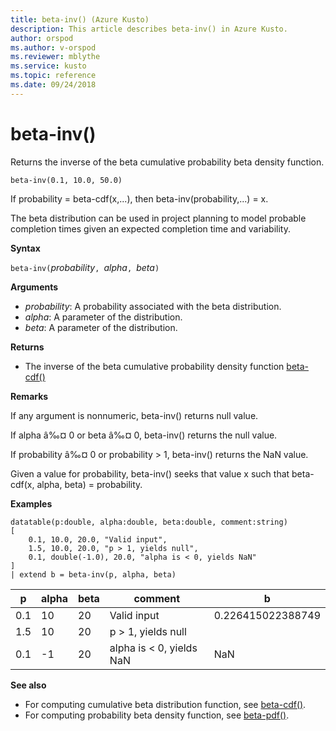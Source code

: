 ```yaml
---
title: beta-inv() (Azure Kusto)
description: This article describes beta-inv() in Azure Kusto.
author: orspod
ms.author: v-orspod
ms.reviewer: mblythe
ms.service: kusto
ms.topic: reference
ms.date: 09/24/2018
---
```

# beta-inv()

Returns the inverse of the beta cumulative probability beta density function.

    beta-inv(0.1, 10.0, 50.0)

If probability = beta-cdf(x,...), then beta-inv(probability,...) = x. 

The beta distribution can be used in project planning to model probable completion times given an expected completion time and variability.

**Syntax**

`beta-inv(`*probability*`, `*alpha*`, `*beta*`)`

**Arguments**

* *probability*: A probability associated with the beta distribution.
* *alpha*: A parameter of the distribution.
* *beta*: A parameter of the distribution.

**Returns**

* The inverse of the beta cumulative probability density function [beta-cdf()](./beta-cdffunction.md)

**Remarks**

If any argument is nonnumeric, beta-inv() returns null value.

If alpha â‰¤ 0 or beta â‰¤ 0, beta-inv() returns the null value.

If probability â‰¤ 0 or probability > 1, beta-inv() returns the NaN value.

Given a value for probability, beta-inv() seeks that value x such that beta-cdf(x, alpha, beta) = probability.

**Examples**

```kusto
datatable(p:double, alpha:double, beta:double, comment:string)
[
    0.1, 10.0, 20.0, "Valid input",
    1.5, 10.0, 20.0, "p > 1, yields null",
    0.1, double(-1.0), 20.0, "alpha is < 0, yields NaN"
]
| extend b = beta-inv(p, alpha, beta)
```

|p|alpha|beta|comment|b|
|---|---|---|---|---|
|0.1|10|20|Valid input|0.226415022388749|
|1.5|10|20|p > 1, yields null||
|0.1|-1|20|alpha is < 0, yields NaN|NaN|

**See also**

* For computing cumulative beta distribution function, see [beta-cdf()](./beta-cdffunction.md).
* For computing probability beta density function, see [beta-pdf()](./beta-pdffunction.md).
